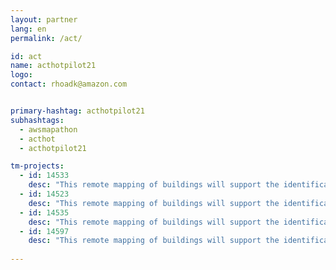 ```yaml
---
layout: partner
lang: en
permalink: /act/

id: act
name: acthotpilot21
logo: 
contact: rhoadk@amazon.com


primary-hashtag: acthotpilot21
subhashtags:
  - awsmapathon
  - acthot
  - acthotpilot21

tm-projects:
  - id: 14533
    desc: "This remote mapping of buildings will support the identification and characterization of settlements, as well as the implementation of planned activities and largely the generation of data for humanitarian activities."
  - id: 14523
    desc: "This remote mapping of buildings will support the identification and characterization of settlements, as well as the implementation of planned activities and largely the generation of data for humanitarian activities."
  - id: 14535
    desc: "This remote mapping of buildings will support the identification and characterization of settlements, as well as the implementation of planned activities and largely the generation of data for humanitarian activities."
  - id: 14597
    desc: "This remote mapping of buildings will support the identification and characterization of settlements, as well as the implementation of planned activities and largely the generation of data for humanitarian activities."
    
---
```

